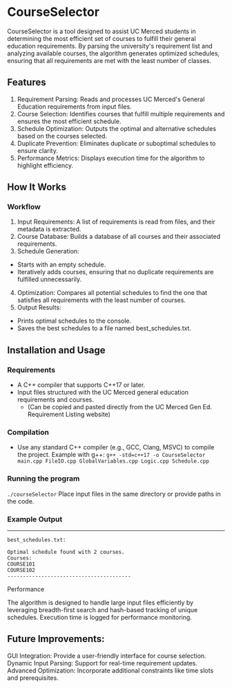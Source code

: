 # CourseSelector
CourseSelector is a tool designed to assist UC Merced students in determining the most efficient set of courses to fulfill their general education requirements. By parsing the university's requirement list and analyzing available courses, the algorithm generates optimized schedules, ensuring that all requirements are met with the least number of classes.

## Features
1. Requirement Parsing: Reads and processes UC Merced's General Education requirements from input files.
2. Course Selection: Identifies courses that fulfill multiple requirements and ensures the most efficient schedule.
3. Schedule Optimization: Outputs the optimal and alternative schedules based on the courses selected.
4. Duplicate Prevention: Eliminates duplicate or suboptimal schedules to ensure clarity.
5. Performance Metrics: Displays execution time for the algorithm to highlight efficiency.

## How It Works
### Workflow
1. Input Requirements: A list of requirements is read from files, and their metadata is extracted.
2. Course Database: Builds a database of all courses and their associated requirements.
3. Schedule Generation:
  - Starts with an empty schedule.
  - Iteratively adds courses, ensuring that no duplicate requirements are fulfilled unnecessarily.
4. Optimization: Compares all potential schedules to find the one that satisfies all requirements with the least number of courses.
5. Output Results:
- Prints optimal schedules to the console.
- Saves the best schedules to a file named best_schedules.txt.
  
## Installation and Usage
### Requirements
- A C++ compiler that supports C++17 or later.
- Input files structured with the UC Merced general education requirements and courses.
  - (Can be copied and pasted directly from the UC Merced Gen Ed. Requirement Listing website)
### Compilation
- Use any standard C++ compiler (e.g., GCC, Clang, MSVC) to compile the project. Example with g++:
`g++ -std=c++17 -o CourseSelector main.cpp FileIO.cpp GlobalVariables.cpp Logic.cpp Schedule.cpp`
### Running the program
`./courseSelector`
Place input files in the same directory or provide paths in the code.

### Example Output
--- 
`best_schedules.txt:`
```
Optimal schedule found with 2 courses.
Courses:
COURSE101
COURSE102
----------------------------------------
```
Performance

The algorithm is designed to handle large input files efficiently by leveraging breadth-first search and hash-based tracking of unique schedules. Execution time is logged for performance monitoring.

## Future Improvements:
GUI Integration: Provide a user-friendly interface for course selection.
Dynamic Input Parsing: Support for real-time requirement updates.
Advanced Optimization: Incorporate additional constraints like time slots and prerequisites.
